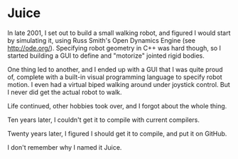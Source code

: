# Juice

In late 2001, I set out to build a small walking robot, and figured I would start
by simulating it, using Russ Smith's Open Dynamics Engine (see http://ode.org/). 
Specifying robot geometry in C++ was hard though, so I started building a GUI to
define and "motorize" jointed rigid bodies.

One thing led to another, and I ended up with a GUI that I was quite proud of, complete
with a built-in visual programming language to specify robot motion. I even had a virtual
biped walking around under joystick control. But I never did get the actual robot to walk. 

Life continued, other hobbies took over, and I forgot about the whole thing. 

Ten years later, I couldn't get it to compile with current compilers.

Twenty years later, I figured I should get it to compile, and put it on GitHub.

I don't remember why I named it Juice.

